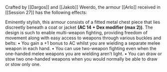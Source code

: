 Crafted by [[Dargos]] and [[Jakob]] Weerdo, the armour [[Arlo]] received in [[Session 27]] has the following effects:

Eminently stylish, this armour consists of a fitted metal chest piece that lies discreetly beneath a coat or jacket **(AC 14 + Dex modifier (max 2))**.
The design is such to enable multi-weapon fighting, providing freedom of movement along with easy access to weapons through various buckles and belts: 
• You gain a +1 bonus to AC whilst you are wielding a separate melee weapon in each hand. 
• You can use two-weapon fighting even when the one-handed melee weapons you are wielding aren’t light.
• You can draw or stow two one-handed weapons when you would normally be able to draw or stow only one.